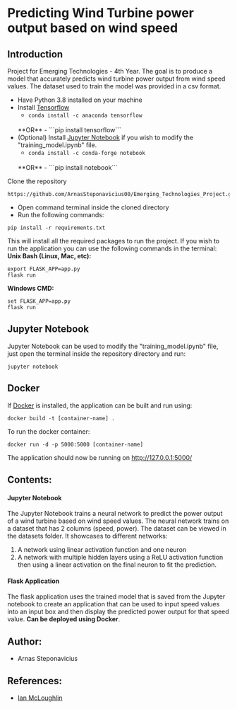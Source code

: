 # Predicting Wind Turbine power output based on wind speed


## Introduction
Project for Emerging Technologies - 4th Year. The goal is to produce a model that accurately predicts wind turbine power output from wind speed values. The dataset used to train the model was provided in a csv format.


* Have Python 3.8 installed on your machine
* Install [Tensorflow](https://www.tensorflow.org/)
    - ```conda install -c anaconda tensorflow```
    <br/>
    **OR**
    - ```pip install tensorflow```
* (Optional) Install [Jupyter Notebook](https://jupyter.org/) if you wish to modify the "training_model.ipynb" file.
    - ```conda install -c conda-forge notebook```
    <br/>
    **OR**
    - ```pip install notebook```

Clone the repository  
```
https://github.com/ArnasSteponavicius00/Emerging_Technologies_Project.git
```
* Open command terminal inside the cloned directory
* Run the following commands:
```
pip install -r requirements.txt
```
This will install all the required packages to run the project.
If you wish to run the application you can use the following commands in the terminal:
<br /> 
**Unix Bash (Linux, Mac, etc):**
```
export FLASK_APP=app.py
flask run
```
**Windows CMD:**
```
set FLASK_APP=app.py
flask run
```
## Jupyter Notebook
Jupyter Notebook can be used to modify the "training_model.ipynb" file, just open the terminal inside the repository directory and run:
```
jupyter notebook
```

## Docker
If [Docker](https://www.docker.com/) is installed, the application can be built and run using:
```
docker build -t [container-name] .
```
To run the docker container:
```
docker run -d -p 5000:5000 [container-name]
```
The application should now be running on http://127.0.0.1:5000/


## Contents:
#### Jupyter Notebook
The Jupyter Notebook trains a neural network to predict the power output of a wind turbine based on wind speed values. The neural network trains on a dataset that has 2 columns (speed, power). The dataset can be viewed in the datasets folder. It showcases to different networks: 
1. A network using linear activation function and one neuron
2. A network with multiple hidden layers using a ReLU activation function then using a linear activation on the final neuron to fit the prediction.

#### Flask Application
The flask application uses the trained model that is saved from the Jupyter notebook to create an application that can be used to input speed values into an input box and then display the predicted power output for that speed value.
**Can be deployed using Docker**.

## Author:
* Arnas Steponavicius

## References:
* [Ian McLoughlin](https://github.com/ianmcloughlin)

